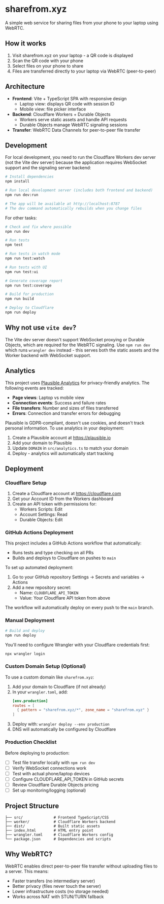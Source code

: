 # sharefrom.xyz

A simple web service for sharing files from your phone to your laptop using WebRTC.

## How it works

1. Visit sharefrom.xyz on your laptop - a QR code is displayed
2. Scan the QR code with your phone
3. Select files on your phone to share
4. Files are transferred directly to your laptop via WebRTC (peer-to-peer)

## Architecture

- **Frontend**: Vite + TypeScript SPA with responsive design
  - Laptop view: displays QR code with session ID
  - Mobile view: file picker interface
- **Backend**: Cloudflare Workers + Durable Objects
  - Workers serve static assets and handle API requests
  - Durable Objects manage WebRTC signaling sessions
- **Transfer**: WebRTC Data Channels for peer-to-peer file transfer

## Development

For local development, you need to run the Cloudflare Workers dev server (not the Vite dev server) because the application requires WebSocket support and the signaling server backend:

```bash
# Install dependencies
npm install

# Run local development server (includes both frontend and backend)
npm run dev:run

# The app will be available at http://localhost:8787
# The dev command automatically rebuilds when you change files
```

For other tasks:

```bash
# Check and fix where possible
npm run dev

# Run tests
npm test

# Run tests in watch mode
npm run test:watch

# Run tests with UI
npm run test:ui

# Generate coverage report
npm run test:coverage

# Build for production
npm run build

# Deploy to Cloudflare
npm run deploy
```

## Why not use `vite dev`?

The Vite dev server doesn't support WebSocket proxying or Durable Objects, which are required for the WebRTC signaling. Use `npm run dev` which runs `wrangler dev` instead - this serves both the static assets and the Worker backend with WebSocket support.

## Analytics

This project uses [Plausible Analytics](https://plausible.io) for privacy-friendly analytics. The following events are tracked:

- **Page views**: Laptop vs mobile view
- **Connection events**: Success and failure rates
- **File transfers**: Number and sizes of files transferred
- **Errors**: Connection and transfer errors for debugging

Plausible is GDPR-compliant, doesn't use cookies, and doesn't track personal information. To use analytics in your deployment:

1. Create a Plausible account at https://plausible.io
2. Add your domain to Plausible
3. Update `DOMAIN` in `src/analytics.ts` to match your domain
4. Deploy - analytics will automatically start tracking

## Deployment

### Cloudflare Setup

1. Create a Cloudflare account at https://cloudflare.com
2. Get your Account ID from the Workers dashboard
3. Create an API token with permissions for:
   - Workers Scripts: Edit
   - Account Settings: Read
   - Durable Objects: Edit

### GitHub Actions Deployment

This project includes a GitHub Actions workflow that automatically:
- Runs tests and type checking on all PRs
- Builds and deploys to Cloudflare on pushes to `main`

To set up automated deployment:

1. Go to your GitHub repository Settings → Secrets and variables → Actions
2. Add a new repository secret:
   - Name: `CLOUDFLARE_API_TOKEN`
   - Value: Your Cloudflare API token from above

The workflow will automatically deploy on every push to the `main` branch.

### Manual Deployment

```bash
# Build and deploy
npm run deploy
```

You'll need to configure Wrangler with your Cloudflare credentials first:

```bash
npx wrangler login
```

### Custom Domain Setup (Optional)

To use a custom domain like `sharefrom.xyz`:

1. Add your domain to Cloudflare (if not already)
2. In your `wrangler.toml`, add:
   ```toml
   [env.production]
   routes = [
     { pattern = "sharefrom.xyz/*", zone_name = "sharefrom.xyz" }
   ]
   ```
3. Deploy with: `wrangler deploy --env production`
4. DNS will automatically be configured by Cloudflare

### Production Checklist

Before deploying to production:
- [ ] Test file transfer locally with `npm run dev`
- [ ] Verify WebSocket connections work
- [ ] Test with actual phone/laptop devices
- [ ] Configure CLOUDFLARE_API_TOKEN in GitHub secrets
- [ ] Review Cloudflare Durable Objects pricing
- [ ] Set up monitoring/logging (optional)

## Project Structure

```
├── src/              # Frontend TypeScript/CSS
├── worker/           # Cloudflare Workers backend
├── dist/             # Built static assets
├── index.html        # HTML entry point
├── wrangler.toml     # Cloudflare Workers config
└── package.json      # Dependencies and scripts
```

## Why WebRTC?

WebRTC enables direct peer-to-peer file transfer without uploading files to a server. This means:
- Faster transfers (no intermediary server)
- Better privacy (files never touch the server)
- Lower infrastructure costs (no storage needed)
- Works across NAT with STUN/TURN fallback
